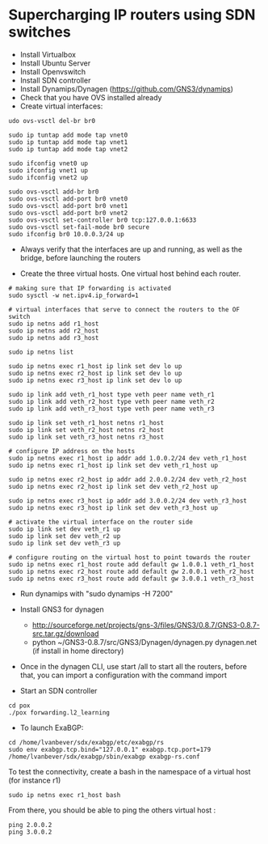 # Supercharging IP routers using SDN switches

- Install Virtualbox
- Install Ubuntu Server
- Install Openvswitch
- Install SDN controller
- Install Dynamips/Dynagen (https://github.com/GNS3/dynamips)
- Check that you have OVS installed already
- Create virtual interfaces:

```
udo ovs-vsctl del-br br0

sudo ip tuntap add mode tap vnet0
sudo ip tuntap add mode tap vnet1
sudo ip tuntap add mode tap vnet2

sudo ifconfig vnet0 up
sudo ifconfig vnet1 up
sudo ifconfig vnet2 up

sudo ovs-vsctl add-br br0
sudo ovs-vsctl add-port br0 vnet0
sudo ovs-vsctl add-port br0 vnet1
sudo ovs-vsctl add-port br0 vnet2
sudo ovs-vsctl set-controller br0 tcp:127.0.0.1:6633
sudo ovs-vsctl set-fail-mode br0 secure
sudo ifconfig br0 10.0.0.3/24 up
```
- Always verify that the interfaces are up and running, as well as the bridge, before launching the routers

- Create the three virtual hosts. One virtual host behind each router.

```
# making sure that IP forwarding is activated
sudo sysctl -w net.ipv4.ip_forward=1

# virtual interfaces that serve to connect the routers to the OF switch
sudo ip netns add r1_host
sudo ip netns add r2_host
sudo ip netns add r3_host

sudo ip netns list

sudo ip netns exec r1_host ip link set dev lo up
sudo ip netns exec r2_host ip link set dev lo up
sudo ip netns exec r3_host ip link set dev lo up

sudo ip link add veth_r1_host type veth peer name veth_r1
sudo ip link add veth_r2_host type veth peer name veth_r2
sudo ip link add veth_r3_host type veth peer name veth_r3

sudo ip link set veth_r1_host netns r1_host
sudo ip link set veth_r2_host netns r2_host
sudo ip link set veth_r3_host netns r3_host

# configure IP address on the hosts
sudo ip netns exec r1_host ip addr add 1.0.0.2/24 dev veth_r1_host
sudo ip netns exec r1_host ip link set dev veth_r1_host up

sudo ip netns exec r2_host ip addr add 2.0.0.2/24 dev veth_r2_host
sudo ip netns exec r2_host ip link set dev veth_r2_host up

sudo ip netns exec r3_host ip addr add 3.0.0.2/24 dev veth_r3_host
sudo ip netns exec r3_host ip link set dev veth_r3_host up

# activate the virtual interface on the router side
sudo ip link set dev veth_r1 up
sudo ip link set dev veth_r2 up
sudo ip link set dev veth_r3 up

# configure routing on the virtual host to point towards the router
sudo ip netns exec r1_host route add default gw 1.0.0.1 veth_r1_host
sudo ip netns exec r2_host route add default gw 2.0.0.1 veth_r2_host
sudo ip netns exec r3_host route add default gw 3.0.0.1 veth_r3_host
```

- Run dynamips with "sudo dynamips -H 7200"

- Install GNS3 for dynagen
	- http://sourceforge.net/projects/gns-3/files/GNS3/0.8.7/GNS3-0.8.7-src.tar.gz/download
	- python ~/GNS3-0.8.7/src/GNS3/Dynagen/dynagen.py dynagen.net (if install in home directory)

- Once in the dynagen CLI, use start /all to start all the routers, before that, you can import a configuration with the command import

- Start an SDN controller

```
cd pox
./pox forwarding.l2_learning
```

- To launch ExaBGP:
```
cd /home/lvanbever/sdx/exabgp/etc/exabgp/rs
sudo env exabgp.tcp.bind="127.0.0.1" exabgp.tcp.port=179 /home/lvanbever/sdx/exabgp/sbin/exabgp exabgp-rs.conf
```

To test the connectivity, create a bash in the namespace of a virtual host (for instance r1)
```
sudo ip netns exec r1_host bash
```

From there, you should be able to ping the others virtual host :
```
ping 2.0.0.2
ping 3.0.0.2
```
